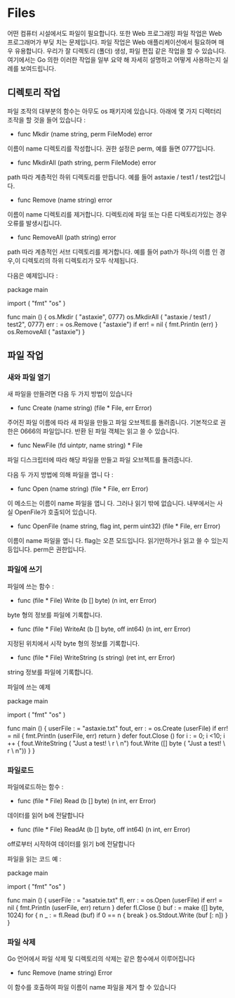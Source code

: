 # Files

어떤 컴퓨터 시설에서도 파일이 필요합니다. 또한 Web 프로그래밍 파일 작업은 Web 프로그래머가 부딪 치는 문제입니다. 파일 작업은 Web 애플리케이션에서 필요하며 매우 유용합니다. 우리가 잘 디렉토리 (폴더) 생성, 파일 편집 같은 작업을 할 수 있습니다. 여기에서는 Go 의한 이러한 작업을 일부 요약 해 자세히 설명하고 어떻게 사용하는지 실례를 보여드립니다.
## 디렉토리 작업
파일 조작의 대부분의 함수는 아무도 os 패키지에 있습니다. 아래에 몇 가지 디렉터리 조작을 할 것을 들어 있습니다 :

- func Mkdir (name string, perm FileMode) error

이름이 name 디렉토리를 작성합니다. 권한 설정은 perm, 예를 들면 0777입니다.

- func MkdirAll (path string, perm FileMode) error

path 따라 계층적인 하위 디렉토리를 만듭니다. 예를 들어 astaxie / test1 / test2입니다.

- func Remove (name string) error

이름이 name 디렉토리를 제거합니다. 디렉토리에 파일 또는 다른 디렉토리가있는 경우 오류를 발생시킵니다.

- func RemoveAll (path string) error

path 따라 계층적인 서브 디렉토리를 제거합니다. 예를 들어 path가 하나의 이름 인 경우,이 디렉토리의 하위 디렉토리가 모두 삭제됩니다.


다음은 예제입니다 :

package main

import (
"fmt"
"os"
)

func main () {
os.Mkdir ( "astaxie", 0777)
os.MkdirAll ( "astaxie / test1 / test2", 0777)
err : = os.Remove ( "astaxie")
if err! = nil {
fmt.Println (err)
}
os.RemoveAll ( "astaxie")
}


## 파일 작업

### 새와 파일 열기
새 파일을 만들려면 다음 두 가지 방법이 있습니다

- func Create (name string) (file * File, err Error)

주어진 파일 이름에 따라 새 파일을 만들고 파일 오브젝트를 돌려줍니다. 기본적으로 권한은 0666의 파일입니다. 반환 된 파일 객체는 읽고 쓸 수 있습니다.

- func NewFile (fd uintptr, name string) * File

파일 디스크립터에 따라 해당 파일을 만들고 파일 오브젝트를 돌려줍니다.


다음 두 가지 방법에 의해 파일을 엽니 다 :

- func Open (name string) (file * File, err Error)

이 메소드는 이름이 name 파일을 엽니 다. 그러나 읽기 밖에 없습니다. 내부에서는 사실 OpenFile가 호출되어 있습니다.

- func OpenFile (name string, flag int, perm uint32) (file * File, err Error)

이름이 name 파일을 엽니 다. flag는 오픈 모드입니다. 읽기만하거나 읽고 쓸 수 있는지 등입니다. perm은 권한입니다.

### 파일에 쓰기
파일에 쓰는 함수 :

- func (file * File) Write (b [] byte) (n int, err Error)

byte 형의 정보를 파일에 기록합니다.

- func (file * File) WriteAt (b [] byte, off int64) (n int, err Error)

지정된 위치에서 시작 byte 형의 정보를 기록합니다.

- func (file * File) WriteString (s string) (ret int, err Error)

string 정보를 파일에 기록합니다.

파일에 쓰는 예제

package main

import (
"fmt"
"os"
)

func main () {
userFile : = "astaxie.txt"
fout, err : = os.Create (userFile)
if err! = nil {
fmt.Println (userFile, err)
return
}
defer fout.Close ()
for i : = 0; i <10; i ++ {
fout.WriteString ( "Just a test! \ r \ n")
fout.Write ([] byte ( "Just a test! \ r \ n"))
}
}

### 파일로드
파일에로드하는 함수 :

- func (file * File) Read (b [] byte) (n int, err Error)

데이터를 읽어 b에 전달합니다

- func (file * File) ReadAt (b [] byte, off int64) (n int, err Error)

off로부터 시작하여 데이터를 읽기 b에 전달합니다

파일을 읽는 코드 예 :

package main

import (
"fmt"
"os"
)

func main () {
userFile : = "asatxie.txt"
fl, err : = os.Open (userFile)
if err! = nil {
fmt.Println (userFile, err)
return
}
defer fl.Close ()
buf : = make ([] byte, 1024)
for {
n _ : = fl.Read (buf)
if 0 == n {
break
}
os.Stdout.Write (buf [: n])
}
}

### 파일 삭제
Go 언어에서 파일 삭제 및 디렉토리의 삭제는 같은 함수에서 이루어집니다

- func Remove (name string) Error

이 함수를 호출하여 파일 이름이 name 파일을 제거 할 수 있습니다
